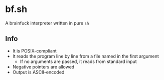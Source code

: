# bf.sh

A brainfuck interpreter written in pure `sh`

## Info

- It is POSIX-compliant
- It reads the program line by line from a file named in the first argument
	- If no arguments are passed, it reads from standard input
- Negative pointers are allowed
- Output is ASCII-encoded
